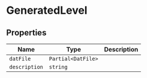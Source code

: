# GeneratedLevel

## Properties

| Name | Type | Description |
|------|------|-------------|
| `datFile` | `Partial<DatFile>` |  |
| `description` | `string` |  |

